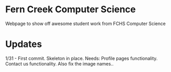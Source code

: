 # Fern Creek Computer Science
Webpage to show off awesome student work from FCHS Computer Science

# Updates
1/31 - First commit.  Skeleton in place.  Needs: Profile pages functionality.  Contact us functionality.  Also fix the
image names..

